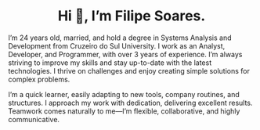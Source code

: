 <h1 align="center">Hi 👋, I’m Filipe Soares.</h1>

<p>I’m 24 years old, married, and hold a degree in Systems Analysis and Development from Cruzeiro do Sul University.
I work as an Analyst, Developer, and Programmer, with over 3 years of experience. I’m always striving to improve my skills and stay up-to-date with the latest technologies. I thrive on challenges and enjoy creating simple solutions for complex problems.</p>
<p>I’m a quick learner, easily adapting to new tools, company routines, and structures. I approach my work with dedication, delivering excellent results. Teamwork comes naturally to me—I’m flexible, collaborative, and highly communicative.
</p>
  
